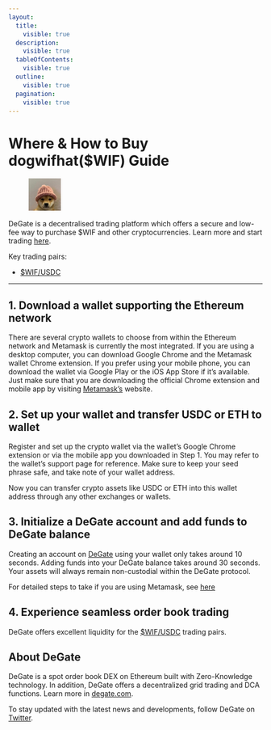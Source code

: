 ```yaml
---
layout:
  title:
    visible: true
  description:
    visible: true
  tableOfContents:
    visible: true
  outline:
    visible: true
  pagination:
    visible: true
---
```


# Where & How to Buy dogwifhat($WIF) Guide

<figure><img src="../images/$wif_0x2ed58b1fa208e9a08fdaac2a839b8539abe558e81714705499857.jpg" alt="$WIF" width="64"><figcaption></figcaption></figure>

DeGate is a decentralised trading platform which offers a secure and low-fee way to purchase $WIF and other cryptocurrencies. Learn more and start trading [here](https://app.degate.com/trade/USDC/0x2ed58b1fa208e9a08fdaac2a839b8539abe558e8?utm_source=howtobuy).&#x20;

Key trading pairs:

* [$WIF/USDC](https://app.degate.com/trade/USDC/0x2ed58b1fa208e9a08fdaac2a839b8539abe558e8?utm_source=howtobuy)

***

## 1. Download a wallet supporting the Ethereum network

There are several crypto wallets to choose from within the Ethereum network and Metamask is currently the most integrated. If you are using a desktop computer, you can download Google Chrome and the Metamask wallet Chrome extension. If you prefer using your mobile phone, you can download the wallet via Google Play or the iOS App Store if it’s available. Just make sure that you are downloading the official Chrome extension and mobile app by visiting [Metamask’s](https://metamask.io/) website.

## 2. Set up your wallet and transfer USDC or ETH to wallet

Register and set up the crypto wallet via the wallet’s Google Chrome extension or via the mobile app you downloaded in Step 1. You may refer to the wallet’s support page for reference. Make sure to keep your seed phrase safe, and take note of your wallet address.&#x20;

Now you can transfer crypto assets like USDC or ETH into this wallet address through any other exchanges or wallets.

## 3. Initialize a DeGate account and add funds to DeGate balance

Creating an account on [DeGate](https://app.degate.com/?utm_source=$WIF_howtobuy) using your wallet only takes around 10 seconds. Adding funds into your DeGate balance takes around 30 seconds. Your assets will always remain non-custodial within the DeGate protocol.

For detailed steps to take if you are using Metamask, see [here](https://docs.degate.com/v/product_en/main-features/wallet-connectivity/metamask)

## 4. Experience seamless order book trading

DeGate offers excellent liquidity for the [$WIF/USDC](https://app.degate.com/trade/USDC/0x2ed58b1fa208e9a08fdaac2a839b8539abe558e8?utm_source=howtobuy) trading pairs.&#x20;

## About DeGate

DeGate is a spot order book DEX on Ethereum built with Zero-Knowledge technology. In addition, DeGate offers a decentralized grid trading and DCA functions.  Learn more in [degate.com](https://degate.com/?utm_source=$WIF_howtobuy).

To stay updated with the latest news and developments, follow DeGate on [Twitter](https://twitter.com/degatedex).
